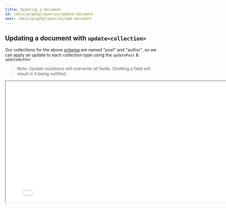 ```yaml
---
title: Updating a document
id: /docs/graphql/queries/update-document
next: /docs/graphql/queries/add-document
---
```


## Updating a document with `update<collection>`

Our collections for the above [schema](/docs/graphql/queries/#example-schema) are named "post" and "author", so we can apply an update to each collection type using the `updatePost` & `updateAuthor`

> Note: Update mutations will overwrite _all_ fields. Omitting a field will result in it being nullified.

<iframe loading="lazy" src="/api/graphiql/?query=mutation%20%7B%0A%20%20updatePost(relativePath%3A%20%22voteForPedro.json%22%2C%20params%3A%20%7Btitle%3A%20%22Vote%20For%20Napolean%20Instead%22%2C%20category%3A%20%22politics%22%2C%20author%3A%20%22content%2Fauthors%2Fnapolean.json%22%7D)%20%7B%0A%20%20%20%20title%0A%20%20%20%20category%0A%20%20%20%20author%20%7B%0A%20%20%20%20%20%20...%20on%20Author%20%7B%0A%20%20%20%20%20%20%20%20id%0A%20%20%20%20%20%20%7D%0A%20%20%20%20%7D%0A%20%20%7D%0A%7D%0A" width="800" height="400" />

<iframe loading="lazy" src="/api/graphiql/?query=mutation%20%7B%0A%20%20updateAuthor(relativePath%3A%20%22napolean.json%22%2C%20params%3A%20%7Bname%3A%20%22Napolean%22%2C%20avatar%3A%20%22https%3A%2F%2Fpath.to%2Fmy-avatar.jpg%22%7D)%20%7B%0A%20%20%20%20name%0A%20%20%20%20avatar%0A%20%20%7D%0A%7D%0A" width="800" height="400" />
